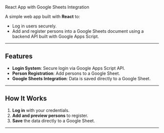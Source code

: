 React App with Google Sheets Integration

A simple web app built with **React** to:
- Log in users securely.
- Add and register persons into a Google Sheets document using a backend API built with Google Apps Script.

---

## Features
- **Login System**: Secure login via Google Apps Script API.
- **Person Registration**: Add persons to a Google Sheet.
- **Google Sheets Integration**: Data is saved directly to a Google Sheet.

---

## How It Works
1. **Log in** with your credentials.
2. **Add and preview persons** to register.
3. **Save** the data directly to a Google Sheet.

---
